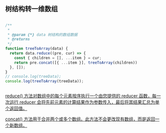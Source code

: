 ## 树结构转一维数组

```JavaScript

/**
 * 
 * @param {*} data 树结构的数组数据
 * @returns 
 */
function treeToArray(data) {
  return data.reduce((pre, cur) => {
    const { children = [], ...item } = cur;  
    return pre.concat([{ ...item }], treeToArray(children)) 
  }, []);
}
// console.log(treeData);
console.log(treeToArray(treeData));



```

[reduce() 方法对数组中的每个元素按序执行一个由您提供的 reducer 函数，每一次运行 reducer 会将先前元素的计算结果作为参数传入，最后将其结果汇总为单个返回值。](https://developer.mozilla.org/zh-CN/docs/Web/JavaScript/Reference/Global_Objects/Array/Reduce)

[concat() 方法用于合并两个或多个数组。此方法不会更改现有数组，而是返回一个新数组。](https://developer.mozilla.org/zh-CN/docs/Web/JavaScript/Reference/Global_Objects/Array/concat)